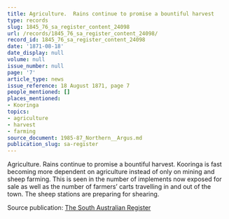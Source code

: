 ```yaml
---
title: Agriculture.  Rains continue to promise a bountiful harvest
type: records
slug: 1845_76_sa_register_content_24098
url: /records/1845_76_sa_register_content_24098/
record_id: 1845_76_sa_register_content_24098
date: '1871-08-18'
date_display: null
volume: null
issue_number: null
page: '7'
article_type: news
issue_reference: 18 August 1871, page 7
people_mentioned: []
places_mentioned:
- Kooringa
topics:
- agriculture
- harvest
- farming
source_document: 1985-87_Northern__Argus.md
publication_slug: sa-register
---
```


Agriculture.  Rains continue to promise a bountiful harvest.  Kooringa is fast becoming more dependent on agriculture instead of only on mining and sheep farming.  This is seen in the number of implements now exposed for sale as well as the number of farmers’ carts travelling in and out of the town.  The sheep stations are preparing for shearing.

Source publication: [The South Australian Register](/publications/sa-register/)
